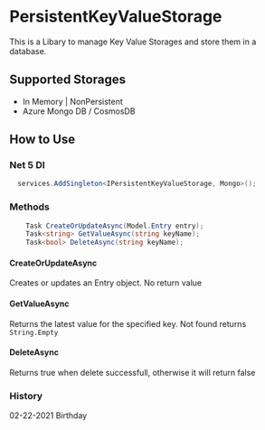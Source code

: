 # PersistentKeyValueStorage
This is a Libary to manage Key Value Storages and store them in a database.

## Supported Storages
* In Memory | NonPersistent
* Azure Mongo DB / CosmosDB

## How to Use

### Net 5 DI
```C#
  services.AddSingleton<IPersistentKeyValueStorage, Mongo>();
```

### Methods
```c#
    Task CreateOrUpdateAsync(Model.Entry entry);
    Task<string> GetValueAsync(string keyName);
    Task<bool> DeleteAsync(string keyName); 
```

#### CreateOrUpdateAsync
Creates or updates an Entry object. No return value

#### GetValueAsync
Returns the latest value for the specified key. Not found returns ``` String.Empty ```

#### DeleteAsync
Returns true when delete successfull, otherwise it will return false


### History

02-22-2021 Birthday



